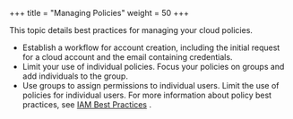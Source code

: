 +++
title = "Managing Policies"
weight = 50
+++

This topic details best practices for managing your cloud policies.

* Establish a workflow for account creation, including the initial request for a cloud account and the email containing credentials. 
* Limit your use of individual policies. Focus your policies on groups and add individuals to the group. 
* Use groups to assign permissions to individual users. Limit the use of policies for individual users. 
For more information about policy best practices, see [IAM Best Practices](http://docs.aws.amazon.com/IAM/latest/UserGuide/IAMBestPractices.html) . 

